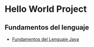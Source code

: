 # Hello World Project

## Fundamentos del lenguaje

- [Fundamentos del Lenguaje Java](fundamentos-del-lenguaje/src/fundamentosDelLenguaje/README.md)
